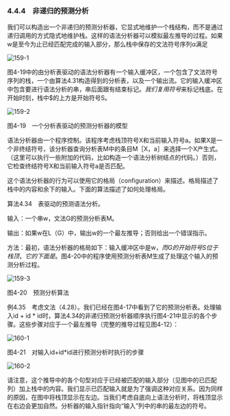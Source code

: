 ### 4.4.4　非递归的预测分析

我们可以构造出一个非递归的预测分析器，它显式地维护一个栈结构，而不是通过递归调用的方式隐式地维护栈。这样的语法分析器可以模拟最左推导的过程。如果w是至今为止已经匹配完成的输入部分，那么栈中保存的文法符号序列α满足

![159-1](../Images/image04194.jpeg)

图4-19中的由分析表驱动的语法分析器有一个输入缓冲区，一个包含了文法符号序列的栈，一个由算法4.31构造得到的分析表，以及一个输出流。它的输入缓冲区中包含要进行语法分析的串，串后面跟有结束标记$。我们复用符号$来标记栈底。在开始时刻，栈中$的上方是开始符号S。

![159-2](../Images/image04195.jpeg)

图4-19　一个分析表驱动的预测分析器的模型

语法分析器由一个程序控制。该程序考虑栈顶符号X和当前输入符号a。如果X是一个非终结符号，该分析器查询分析表M中的条目M［X，a］来选择一个X产生式。（这里可以执行一些附加的代码，比如构造一个语法分析树结点的代码。）否则，它检查终结符号X和当前输入符号a是否匹配。

这个语法分析器的行为可以使用它的格局（configuration）来描述。格局描述了栈中的内容和余下的输入。下面的算法描述了如何处理格局。

算法4.34　表驱动的预测语法分析。

输入：一个串w，文法G的预测分析表M。

输出：如果w在L（G）中，输出w的一个最左推导；否则给出一个错误指示。

方法：最初，语法分析器的格局如下：输入缓冲区中是w$，而G的开始符号S位于栈顶，它的下面是$。图4-20中的程序使用预测分析表M生成了处理这个输入的预测分析过程。

![159-3](../Images/image04196.jpeg)

图4-20　预测分析算法

例4.35　考虑文法（4.28）。我们已经在图4-17中看到了它的预测分析表。处理输入id + id * id时，算法4.34的非递归预测分析器顺序执行图4-21中显示的各个步骤。这些步骤对应于一个最左推导（完整的推导过程见图4-12）：

![160-1](../Images/image04197.jpeg)

图4-21　对输入id+id*id进行预测分析时执行的步骤

![160-2](../Images/image04198.jpeg)

请注意，这个推导中的各个句型对应于已经被匹配的输入部分（见图中的已匹配列）加上栈中的内容。我们显示已匹配输入就是为了强调这种对应关系。因为同样的原因，在图中将栈顶显示在左边。当我们考虑自底向上语法分析时，将栈顶显示在右边会更加自然。分析器的输入指针指向“输入”列中的串的最左边的符号。